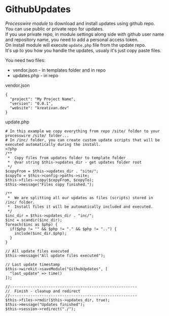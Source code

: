 # GithubUpdates

*Processwire module* to download and install updates using github repo.   
You can use public or private repo for updates.    
If you use private repo, in module settings along side with github user name and repository name, you need to add a personal access token.    
On install module will execute `update.php` file from the update repo.     
It's up to you how you handle the updates, usualy it's just copy paste files.

You need two files:
* vendor.json - in templates folder and in repo
* updates.php - in repo

vendor.json
```
{
  "project": "My Project Name",
  "version": "0.0.1",
  "website": "kreativan.dev"
}
```

update.php
```
# In this example we copy everything from repo /site/ folder to your processwire /site/ folder... 
# In /inc/ folder, you can create custom update scripts that will be executed automatically during the install.
<?php
/**
 *  Copy files from updates folder to template folder
 *  @var string $this->updates_dir - get updates folder root
 */
$copyFrom = $this->updates_dir . "site/";
$copyTo = $this->config->paths->site;
$this->files->copy($copyFrom, $copyTo);
$this->message("Files copy finished.");

/**
 *  We are splitting all our updates as files (scripts) stored in /inc/ folder.
 *  Install files it will be automatically included and executed.
 */
$inc_dir = $this->updates_dir . "inc/";
$inc = scandir($inc_dir);
foreach($inc as $php) {
  if($php != "" && $php != "." && $php != "..") {
    include($inc_dir.$php);
  }
}

// All update files executed
$this->message("All update files executed");

// Last update timestamp
$this->wirekit->saveModule("GithubUpdates", [
  "last_update" => time()
]);

//--------------------------------------------------------
//  Finish - cleanup and redirect
//--------------------------------------------------------
$this->files->rmdir($this->updates_dir, true);
$this->message("Updates finished");
$this->session->redirect("./");
```

